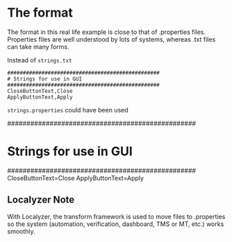 # The format
The format in this real life example is close to that of .properties files. Properties files are well understood by lots of systems, whereas .txt files can take many forms. 

Instead of <code>strings.txt</code> 

    #################################################
    # Strings for use in GUI
    #################################################
    CloseButtonText,Close
    ApplyButtonText,Apply

<code>strings.properties</code> could have been used

  #################################################
  # Strings for use in GUI
  #################################################
  CloseButtonText=Close
  ApplyButtonText=Apply

## Localyzer Note
With Localyzer, the transform framework is used to move files to .properties so the system (automation, verification, dashboard, TMS or MT, etc.) works smoothly.
